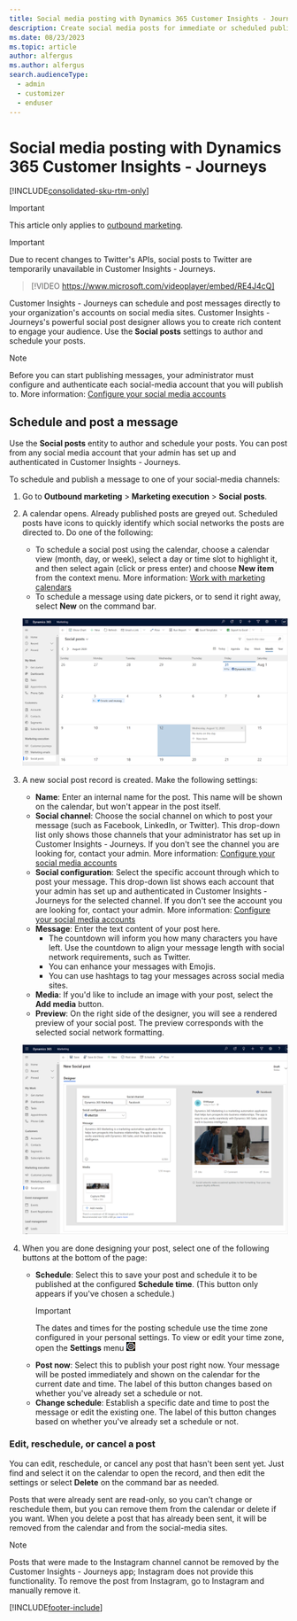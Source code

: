 ```yaml
---
title: Social media posting with Dynamics 365 Customer Insights - Journeys
description: Create social media posts for immediate or scheduled publishing in Dynamics 365 Customer Insights - Journeys.
ms.date: 08/23/2023
ms.topic: article
author: alfergus
ms.author: alfergus
search.audienceType: 
  - admin
  - customizer
  - enduser
---
```


# Social media posting with Dynamics 365 Customer Insights - Journeys

[!INCLUDE[consolidated-sku-rtm-only](../includes/consolidated-sku-rtm-only.md)]

> [!IMPORTANT]
> This article only applies to [outbound marketing](/dynamics365/marketing/user-guide).

> [!IMPORTANT]
> Due to recent changes to Twitter's APIs, social posts to Twitter are temporarily unavailable in Customer Insights - Journeys.

> [!VIDEO https://www.microsoft.com/videoplayer/embed/RE4J4cQ]

Customer Insights - Journeys can schedule and post messages directly to your organization's accounts on social media sites. Customer Insights - Journeys's powerful social post designer allows you to create rich content to engage your audience. Use the **Social posts** settings to author and schedule your posts.

> [!NOTE]
> Before you can start publishing messages, your administrator must configure and authenticate each social-media account that you will publish to. More information: [Configure your social media accounts](mkt-settings-social-media.md)

## Schedule and post a message

Use the **Social posts** entity to author and schedule your posts. You can post from any social media account that your admin has set up and authenticated in Customer Insights - Journeys.

To schedule and publish a message to one of your social-media channels:

1. Go to **Outbound marketing** > **Marketing execution** > **Social posts**.
1. A calendar opens. Already published posts are greyed out. Scheduled posts have icons to quickly identify which social networks the posts are directed to. Do one of the following:
    - To schedule a social post using the calendar, choose a calendar view (month, day, or week), select a day or time slot to highlight it, and then select again (click or press enter) and choose **New item** from the context menu. More information: [Work with marketing calendars](marketing-calendar.md)
    - To schedule a message using date pickers, or to send it right away, select **New** on the command bar.

    ![The social-posts calendar.](media/social-posting-calendar-update.png "The social-posts calendar")

1. A new social post record is created. Make the following settings:
    - **Name**: Enter an internal name for the post. This name will be shown on the calendar, but won't appear in the post itself.
    - **Social channel**: Choose the social channel on which to post your message (such as Facebook, LinkedIn, or Twitter). This drop-down list only shows those channels that your administrator has set up in Customer Insights - Journeys. If you don't see the channel you are looking for, contact your admin. More information: [Configure your social media accounts](mkt-settings-social-media.md)
    - **Social configuration**: Select the specific account through which to post your message. This drop-down list shows each account that your admin has set up and authenticated in Customer Insights - Journeys for the selected channel. If you don't see the account you are looking for, contact your admin. More information: [Configure your social media accounts](mkt-settings-social-media.md)
    - **Message**: Enter the text content of your post here.
        - The countdown will inform you how many characters you have left. Use the countdown to align your message length with social network requirements, such as Twitter.
        - You can enhance your messages with Emojis.
        - You can use hashtags to tag your messages across social media sites.
    - **Media**: If you'd like to include an image with your post, select the **Add media** button.
    - **Preview**: On the right side of the designer, you will see a rendered preview of your social post. The preview corresponds with the selected social network formatting.

    ![Social post settings and content.](media/social-posting-new-post-update.png "Social post settings and content")

1. When you are done designing your post, select one of the following buttons at the bottom of the page:
      - **Schedule**: Select this to save your post and schedule it to be published at the configured **Schedule time**. (This button only appears if you've chosen a schedule.)
        > [!IMPORTANT]
        > The dates and times for the posting schedule use the time zone configured in your personal settings. To view or edit your time zone, open the **Settings** menu ![The Settings menu icon.](media/settings-icon.png "The Settings menu icon")
      - **Post now**: Select this to publish your post right now. Your message will be posted immediately and shown on the calendar for the current date and time. The label of this button changes based on whether you've already set a schedule or not.
      - **Change schedule**: Establish a specific date and time to post the message or edit the existing one. The label of this button changes based on whether you've already set a schedule or not.

### Edit, reschedule, or cancel a post

You can edit, reschedule, or cancel any post that hasn't been sent yet. Just find and select it on the calendar to open the record, and then edit the settings or select **Delete** on the command bar as needed.

Posts that were already sent are read-only, so you can't change or reschedule them, but you can remove them from the calendar or delete if you want. When you delete a post that has already been sent, it will be removed from the calendar and from the social-media sites.

> [!NOTE]
> Posts that were made to the Instagram channel cannot be removed by the Customer Insights - Journeys app; Instagram does not provide this functionality. To remove the post from Instagram, go to Instagram and manually remove it.

[!INCLUDE[footer-include](../includes/footer-banner.md)]
